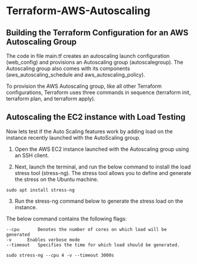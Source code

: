# Terraform-AWS-Autoscaling
## Building the Terraform Configuration for an AWS Autoscaling Group

The code in file main.tf creates an autoscaling launch configuration (web_config) and provisions an Autoscaling group (autoscalegroup). The Autoscaling group also comes with its components (aws_autoscaling_schedule and aws_autoscaling_policy).

To provision the AWS Autoscaling group, like all other Terraform configurations, Terraform uses three commands in sequence (terraform init, terraform plan, and terraform apply).

##  Autoscaling the EC2 instance with Load Testing

Now lets test  if the Auto Scaling features work by adding load on the instance recently launched with the AutoScaling group.

1. Open the AWS EC2 instance launched with the Autoscaling group using an SSH client.

2. Next, launch the terminal, and run the below command to install the load stress tool (stress-ng). The stress tool allows you to define and generate the stress on the Ubuntu machine.

````
sudo apt install stress-ng
````

3. Run the stress-ng command below to generate the stress load on the instance.

The below command contains the following flags:
````
--cpu  		Denotes the number of cores on which load will be generated
-v 		Enables verbose mode
--timeout  	Specifies the time for which load should be generated.
````

````
sudo stress-ng --cpu 4 -v --timeout 3000s
````
